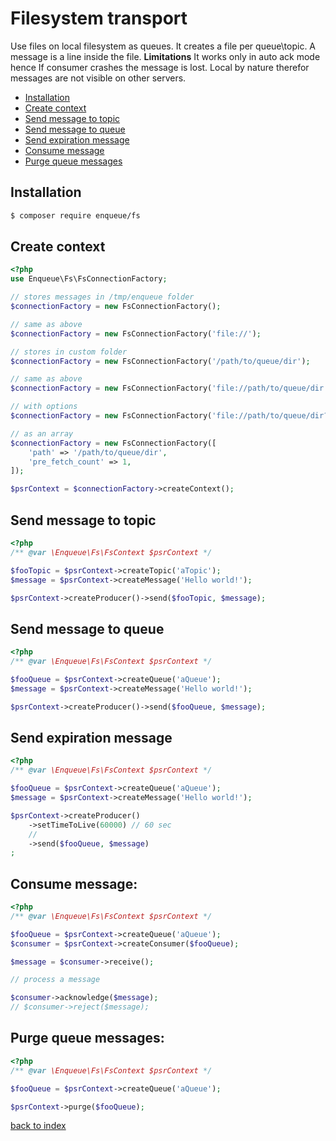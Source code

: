 # Filesystem transport

Use files on local filesystem as queues. 
It creates a file per queue\topic. 
A message is a line inside the file.
**Limitations** It works only in auto ack mode hence If consumer crashes the message is lost. Local by nature therefor messages are not visible on other servers.  

* [Installation](#installation)
* [Create context](#create-context)
* [Send message to topic](#send-message-to-topic)
* [Send message to queue](#send-message-to-queue)
* [Send expiration message](#send-expiration-message)
* [Consume message](#consume-message)
* [Purge queue messages](#purge-queue-messages)

## Installation

```bash
$ composer require enqueue/fs
```

## Create context

```php
<?php
use Enqueue\Fs\FsConnectionFactory;

// stores messages in /tmp/enqueue folder
$connectionFactory = new FsConnectionFactory();

// same as above
$connectionFactory = new FsConnectionFactory('file://');

// stores in custom folder
$connectionFactory = new FsConnectionFactory('/path/to/queue/dir');

// same as above
$connectionFactory = new FsConnectionFactory('file://path/to/queue/dir');

// with options
$connectionFactory = new FsConnectionFactory('file://path/to/queue/dir?pre_fetch_count=1');

// as an array
$connectionFactory = new FsConnectionFactory([
    'path' => '/path/to/queue/dir',
    'pre_fetch_count' => 1,
]);

$psrContext = $connectionFactory->createContext();
```

## Send message to topic

```php
<?php
/** @var \Enqueue\Fs\FsContext $psrContext */

$fooTopic = $psrContext->createTopic('aTopic');
$message = $psrContext->createMessage('Hello world!');

$psrContext->createProducer()->send($fooTopic, $message);
```

## Send message to queue 

```php
<?php
/** @var \Enqueue\Fs\FsContext $psrContext */

$fooQueue = $psrContext->createQueue('aQueue');
$message = $psrContext->createMessage('Hello world!');

$psrContext->createProducer()->send($fooQueue, $message);
```

## Send expiration message

```php
<?php
/** @var \Enqueue\Fs\FsContext $psrContext */

$fooQueue = $psrContext->createQueue('aQueue');
$message = $psrContext->createMessage('Hello world!');

$psrContext->createProducer()
    ->setTimeToLive(60000) // 60 sec
    //    
    ->send($fooQueue, $message)
;
```

## Consume message:

```php
<?php
/** @var \Enqueue\Fs\FsContext $psrContext */

$fooQueue = $psrContext->createQueue('aQueue');
$consumer = $psrContext->createConsumer($fooQueue);

$message = $consumer->receive();

// process a message

$consumer->acknowledge($message);
// $consumer->reject($message);
```

## Purge queue messages:

```php
<?php
/** @var \Enqueue\Fs\FsContext $psrContext */

$fooQueue = $psrContext->createQueue('aQueue');

$psrContext->purge($fooQueue);
```

[back to index](../index.md)